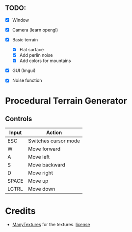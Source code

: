 ## TODO:

- [x] Window
- [x] Camera (learn opengl)
- [x] Basic terrain
    - [x] Flat surface
    - [x] Add perlin noise
    - [x] Add colors for mountains
- [x] GUI (Imgui)
- [x] Noise function


# Procedural Terrain Generator

## Controls

| Input  | Action               |
|------- | -------------------- |
| ESC    | Switches cursor mode |
| W      | Move forward         |
| A      | Move left            |
| S      | Move backward        |
| D      | Move right           |
| SPACE  | Move up              |
| LCTRL  | Move down            |

# Credits
- [ManyTextures](https://www.manytextures.com) for the textures. [license](http://creativecommons.org/licenses/by/4.0/)
